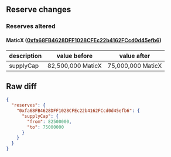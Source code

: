 ## Reserve changes

### Reserves altered

#### MaticX ([0xfa68FB4628DFF1028CFEc22b4162FCcd0d45efb6](https://polygonscan.com/address/0xfa68FB4628DFF1028CFEc22b4162FCcd0d45efb6))

| description | value before | value after |
| --- | --- | --- |
| supplyCap | 82,500,000 MaticX | 75,000,000 MaticX |


## Raw diff

```json
{
  "reserves": {
    "0xfa68FB4628DFF1028CFEc22b4162FCcd0d45efb6": {
      "supplyCap": {
        "from": 82500000,
        "to": 75000000
      }
    }
  }
}
```
